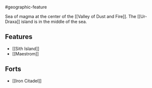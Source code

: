 #geographic-feature 

Sea of magma at the center of the [[Valley of Dust and Fire]]. The [[Ur-Draxa]] island is in the middle of the sea.

## Features
- [[Sith Island]]
- [[Maestrom]]

## Forts
- [[Iron Citadel]]